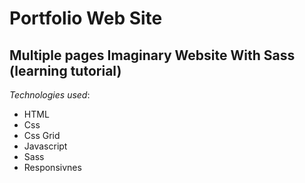 # Portfolio Web Site

## Multiple pages Imaginary Website With Sass (learning tutorial)

_Technologies used_:

- HTML
- Css
- Css Grid
- Javascript
- Sass
- Responsivnes
